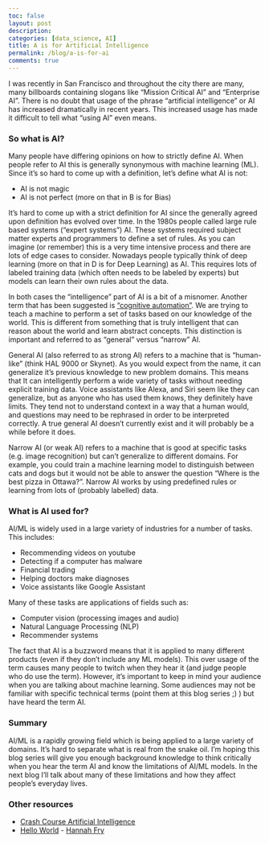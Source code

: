 ```yaml
---
toc: false
layout: post
description: 
categories: [data_science, AI]
title: A is for Artificial Intelligence
permalink: /blog/a-is-for-ai
comments: true
---
```


I was recently in San Francisco and throughout the city there are many, many billboards containing slogans like “Mission Critical AI” and “Enterprise AI”. There is no doubt that usage of the phrase “artificial intelligence” or AI has increased dramatically in recent years. This increased usage has made it difficult to tell what “using AI” even means.

### So what is AI?

Many people have differing opinions on how to strictly define AI. When people refer to AI this is generally synonymous with machine learning (ML). Since it’s so hard to come up with a definition, let’s define what AI is not:

* AI is not magic
* AI is not perfect (more on that in B is for Bias)

It’s hard to come up with a strict definition for AI since the generally agreed upon definition has evolved over time. In the 1980s people called large rule based systems (“expert systems”) AI. These systems required subject matter experts and programmers to define a set of rules. As you can imagine (or remember) this is a very time intensive process and there are lots of edge cases to consider. Nowadays people typically think of deep learning (more on that in D is for Deep Learning) as AI. This requires lots of labeled training data (which often needs to be labeled by experts) but models can learn their own rules about the data.

In both cases the “intelligence” part of AI is a bit of a misnomer. Another term that has been suggested  is [“cognitive automation”](https://twitter.com/fchollet/status/1214392496375025664). We are trying to teach a machine to perform a set of tasks based on our knowledge of the world. This is different from something that is truly intelligent that can reason about the world and learn abstract concepts. This distinction is important and referred to as “general” versus “narrow” AI. 

General AI (also referred to as strong AI) refers to a machine that is “human-like” (think HAL 9000 or Skynet). As you would expect from the name, it can generalize it’s previous knowledge to new problem domains. This means that It can intelligently perform a wide variety of tasks without needing explicit training data. Voice assistants like Alexa, and Siri seem like they can generalize, but as anyone who has used them knows, they definitely have limits. They tend not to understand context in a way that a human would, and questions may need to be rephrased in order to be interpreted correctly. A true general AI doesn’t currently exist and it will probably be a while before it does.

Narrow AI (or weak AI) refers to a machine that is good at specific tasks (e.g. image recognition) but can’t generalize to different domains. For example, you could train a machine learning model to distinguish between cats and dogs but it would not be able to answer the question “Where is the best pizza in Ottawa?”. Narrow AI works by using predefined rules or learning from lots of (probably labelled) data.

### What is AI used for?

AI/ML is widely used in a large variety of industries for a number of tasks. This includes:

* Recommending videos on youtube
* Detecting if a computer has malware
* Financial trading
* Helping doctors make diagnoses
* Voice assistants like Google Assistant

Many of these tasks are applications of fields such as:

* Computer vision (processing images and audio)
* Natural Language Processing (NLP)
* Recommender systems

The fact that AI is a buzzword means that it is applied to many different products (even if they don’t include any ML models). This over usage of the term causes many people to twitch when they hear it (and judge people who do use the term). However, it’s important to keep in mind your audience when you are talking about machine learning. Some audiences may not be familiar with specific technical terms (point them at this blog series ;) ) but have heard the term AI.

### Summary

AI/ML is a rapidly growing field which is being applied to a large variety of domains. It’s hard to separate what is real from the snake oil. I’m hoping this blog series will give you enough background knowledge to think critically when you hear the term AI and know the limitations of AI/ML models. In the next blog I’ll talk about many of these limitations and how they affect people’s everyday lives.

### Other resources

* [Crash Course Artificial Intelligence](https://www.youtube.com/playlist?list=PL8dPuuaLjXtO65LeD2p4_Sb5XQ51par_b)
* [Hello World](https://www.amazon.ca/Hello-World-Algorithms-Define-Future/dp/039363499X) - [Hannah Fry](https://twitter.com/fryrsquared)





